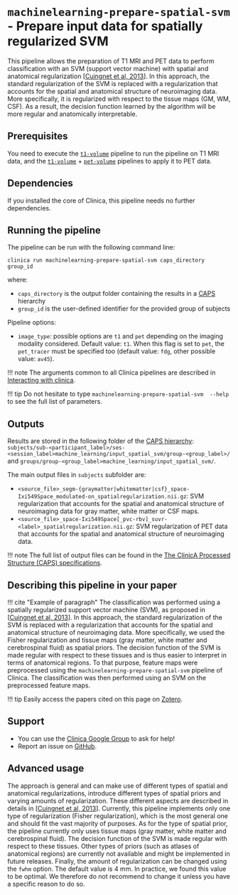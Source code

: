 # `machinelearning-prepare-spatial-svm` - Prepare input data for spatially regularized SVM

This pipeline allows the preparation of T1 MRI and PET data to perform classification with an SVM (support vector machine) with spatial and anatomical regularization [[Cuingnet et al, 2013](https://doi.org/10.1109/TPAMI.2012.142)]. In this approach, the standard regularization of the SVM is replaced with a regularization that accounts for the spatial and anatomical structure of neuroimaging data. More specifically, it is regularized with respect to the tissue maps (GM, WM, CSF). As a result, the decision function learned by the algorithm will be more regular and anatomically interpretable.

## Prerequisites
You need to execute the [`t1-volume`](../T1_Volume) pipeline to run the pipeline on T1 MRI data, and the [`t1-volume`](../T1_Volume) + [`pet-volume`](../PET_Volume) pipelines to apply it to PET data.

## Dependencies
If you installed the core of Clinica, this pipeline needs no further dependencies.

## Running the pipeline
The pipeline can be run with the following command line:
```
clinica run machinelearning-prepare-spatial-svm caps_directory group_id
```
where:

- `caps_directory` is the output folder containing the results in a [CAPS](../../CAPS/Introduction) hierarchy
- `group_id` is the user-defined identifier for the provided group of subjects

Pipeline options:

- `image_type`: possible options are `t1` and `pet` depending on the imaging modality considered. Default value: `t1`. When this flag is set to `pet`, the `pet_tracer` must be specified too (default value: `fdg`, other possible value: `av45`).

!!! note
    The arguments common to all Clinica pipelines are described in [Interacting with clinica](../../InteractingWithClinica).

!!! tip
    Do not hesitate to type `machinelearning-prepare-spatial-svm  --help` to see the full list of parameters.

## Outputs

Results are stored in the following folder of the [CAPS hierarchy](../../CAPS/Specifications/#machinelearning-prepare-spatial-svm-prepare-input-data-for-spatially-regularized-svm): `subjects/sub-<participant_label>/ses-<session_label>machine_learning/input_spatial_svm/group-<group_label>/` and `groups/group-<group_label>machine_learning/input_spatial_svm/`.

The main output files in `subjects` subfolder are:

  - `<source_file>_segm-{graymatter|whitematter|csf}_space-Ixi549Space_modulated-on_spatialregularization.nii.gz`: SVM regularization that accounts for the spatial and anatomical structure of neuroimaging data for gray matter, white matter or CSF maps.
  - `<source_file>_space-Ixi549Space[_pvc-rbv]_suvr-<label>_spatialregularization.nii.gz`: SVM regularization of PET data that accounts for the spatial and anatomical structure of neuroimaging data.


!!! note
    The full list of output files can be found in the [The ClinicA Processed Structure (CAPS) specifications](../../CAPS/Specifications/#machinelearning-prepare-spatial-svm-prepare-input-data-for-spatially-regularized-svm).

## Describing this pipeline in your paper

!!! cite "Example of paragraph"
    The classification was performed using a spatially regularized support vector machine (SVM), as proposed in [[Cuingnet et al, 2013](https://doi.org/10.1109/TPAMI.2012.142)]. In this approach, the standard regularization of the SVM is replaced with a regularization that accounts for the spatial and anatomical structure of neuroimaging data. More specifically, we used the Fisher regularization and tissue maps (gray matter, white matter and cerebrospinal fluid) as spatial priors. The decision function of the SVM is made regular with respect to these tissues and is thus easier to interpret in terms of anatomical regions. To that purpose, feature maps were preprocessed using the `machinelearning-prepare-spatial-svm` pipeline of Clinica. The classification was then performed using an SVM on the preprocessed feature maps.

!!! tip
    Easily access the papers cited on this page on [Zotero](https://www.zotero.org/groups/1517933/aramis_clinica/items/collectionKey/78RQYITS).

## Support

-   You can use the [Clinica Google Group](https://groups.google.com/forum/#!forum/clinica-user) to ask for help!
-   Report an issue on [GitHub](https://github.com/aramis-lab/clinica/issues).

## Advanced usage
The approach is general and can make use of different types of spatial and anatomical regularizations, introduce different types of spatial priors and varying amounts of regularization. These different aspects are described in details in [[Cuingnet et al, 2013](https://doi.org/10.1109/TPAMI.2012.142)]. Currently, this pipeline implements only one type of regularization (Fisher regularization), which is the most general one and should fit the vast majority of purposes.
As for the type of spatial prior, the pipeline currently only uses tissue maps (gray matter, white matter and cerebrospinal fluid). The decision function of the SVM is made regular with respect to these tissues. Other types of priors (such as atlases of anatomical regions) are currently not available and might be implemented in future releases. Finally, the amount of regularization can be changed using the  `fwhm` option. The default value is 4 mm. In practice, we found this value to be optimal. We therefore do not recommend to change it unless you have a specific reason to do so.
